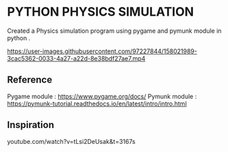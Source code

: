 # PYTHON PHYSICS SIMULATION

Created a Physics simulation program using pygame and pymunk module in python .

https://user-images.githubusercontent.com/97227844/158021989-3cac5362-0033-4a27-a22d-8e38bdf27ae7.mp4

## Reference 

Pygame module : https://www.pygame.org/docs/
Pymunk module : https://pymunk-tutorial.readthedocs.io/en/latest/intro/intro.html

## Inspiration
youtube.com/watch?v=tLsi2DeUsak&t=3167s
